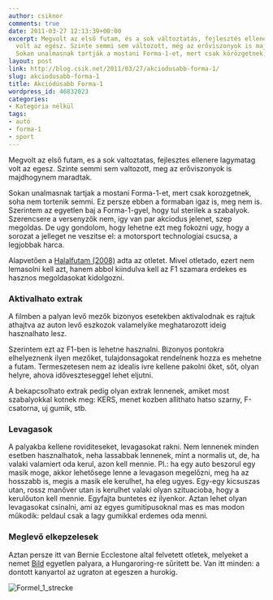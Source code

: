 ```yaml
---
author: csiknor
comments: true
date: 2011-03-27 12:13:39+00:00
excerpt: Megvolt az első futam, és a sok változtatás, fejlesztés ellenére lagymatag
  volt az egész. Szinte semmi sem változott, még az erőviszonyok is majdhogynem maradtak.
  Sokan unalmasnak tartják a mostani Forma-1-et, mert csak körözgetnek, soha nem törté...
layout: post
link: http://blog.csik.net/2011/03/27/akciodusabb-forma-1/
slug: akciodusabb-forma-1
title: Akciódúsabb Forma-1
wordpress_id: 46832023
categories:
- Kategória nélkül
tags:
- autó
- forma-1
- sport
---
```


Megvolt az első futam, es a sok valtoztatas, fejlesztes ellenere lagymatag volt az egesz. Szinte semmi sem valtozott, meg az erőviszonyok is majdhogynem maradtak.

Sokan unalmasnak tartjak a mostani Forma-1-et, mert csak korozgetnek,  soha nem tortenik semmi. Ez persze ebben a formaban igaz is, meg nem  is. Szerintem az egyetlen baj a Forma-1-gyel, hogy tul sterilek a  szabalyok. Szerencsere a versenyzők nem, igy van par akciodus jelenet,  szep megoldas. De ugy gondolom, hogy lehetne ezt meg fokozni ugy, hogy a  sorozat a jelleget ne veszitse el: a motorsport technologiai csucsa, a  legjobbak harca.

Alapvetően a [Halalfutam (2008)](http://www.imdb.com/title/tt0452608/) adta az otletet. Mivel otletado, ezert  nem lemasolni kell azt, hanem abbol kiindulva kell az F1 szamara  erdekes es hasznos megoldasokat kidolgozni.

### Aktivalhato extrak

A filmben a palyan levő mezők bizonyos esetekben aktivalodnak es  rajtuk athajtva az auton levő eszkozok valamelyike meghatarozott ideig  hasznalhato lesz.

Szerintem ezt az F1-ben is lehetne hasznalni. Bizonyos pontokra  elhelyeznenk ilyen mezőket, tulajdonsagokat rendelnenk hozza es mehetne a  futam. Termeszetesen nem az idealis ivre kellene pakolni őket, sőt,  olyan helyre, ahova időveszteseggel lehet eljutni.

A bekapcsolhato extrak pedig olyan extrak lennenek, amiket most  szabalyokkal kotnek meg: KERS, menet kozben allithato hatso szarny,  F-csatorna, uj gumik, stb.

### Levagasok

A palyakba kellene roviditeseket, levagasokat rakni. Nem lennenek  minden esetben hasznalhatok, neha lassabbak lennenek, mint a normalis  ut, de, ha valaki valamiert oda kerul, azon kell mennie. Pl.: ha egy  auto beszorul egy masik moge, akkor lehetősege lenne a levagason  megelőzni, meg ha az hosszabb is, megis a masik ele kerulhet, ha eleg  ugyes. Egy-egy kicsuszas utan, rossz manőver utan is kerulhet valaki  olyan szituacioba, hogy a kerulőuton kell mennie. Egyfajta buntetes ez  ilyenkor. Aztan lehet olyan levagasokat csinalni, ami az egyes  gumitipusoknal mas es mas modon műkodik: peldaul csak a lagy gumikkal  erdemes oda menni.

### Meglevő elkepzelesek

Aztan persze itt van Bernie Ecclestone altal felvetett otletek, melyeket a nemet [Bild](http://www.bild.de/sport/motorsport/bernie-ecclestone/traeumt-von-action-formel-1-17011076.bild.html) egyetlen palyara, a Hungaroring-re sűritett be. Van itt minden: a dontott kanyartol az ugraton at egeszen a hurokig.

![Formel_1_strecke]({{site.baseurl}}/images/formel_1_strecke-jpeg-scaled500.jpg)
